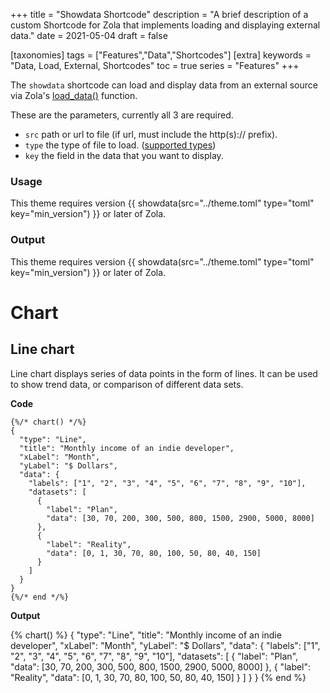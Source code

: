 +++
title = "Showdata Shortcode"
description = "A brief description of a custom Shortcode for Zola that implements loading and displaying external data."
date = 2021-05-04
draft = false

[taxonomies]
tags = ["Features","Data","Shortcodes"]
[extra]
keywords = "Data, Load, External, Shortcodes"
toc = true
series = "Features"
+++

The `showdata` shortcode can load and display data from an external source via Zola's [load_data()](https://www.getzola.org/documentation/templates/overview/#load-data) function.

<!-- more -->

These are the parameters, currently all 3 are required.

- `src` path or url to file (if url, must include the http(s):// prefix).
- `type` the type of file to load. ([supported types](https://www.getzola.org/documentation/templates/overview/#load-data))
- `key` the field in the data that you want to display.

### Usage

This theme requires version &#123;&#123; showdata(src="../theme.toml" type="toml" key="min_version") &#125;&#125; or later of Zola.

### Output

This theme requires version {{ showdata(src="../theme.toml" type="toml" key="min_version") }} or later of Zola.

# Chart

## Line chart

Line chart displays series of data points in the form of lines. It can be used to show trend data, or comparison of different data sets.

**Code**

```
{%/* chart() */%}
{
  "type": "Line",
  "title": "Monthly income of an indie developer",
  "xLabel": "Month",
  "yLabel": "$ Dollars",
  "data": {
    "labels": ["1", "2", "3", "4", "5", "6", "7", "8", "9", "10"],
    "datasets": [
      {
        "label": "Plan",
        "data": [30, 70, 200, 300, 500, 800, 1500, 2900, 5000, 8000]
      },
      {
        "label": "Reality",
        "data": [0, 1, 30, 70, 80, 100, 50, 80, 40, 150]
      }
    ]
  }
}
{%/* end */%}
```

**Output**

{% chart() %}
{
  "type": "Line",
  "title": "Monthly income of an indie developer",
  "xLabel": "Month",
  "yLabel": "$ Dollars",
  "data": {
    "labels": ["1", "2", "3", "4", "5", "6", "7", "8", "9", "10"],
    "datasets": [
      {
        "label": "Plan",
        "data": [30, 70, 200, 300, 500, 800, 1500, 2900, 5000, 8000]
      },
      {
        "label": "Reality",
        "data": [0, 1, 30, 70, 80, 100, 50, 80, 40, 150]
      }
    ]
  }
}
{% end %}
